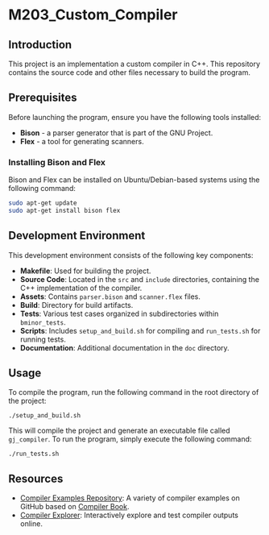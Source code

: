 # M203_Custom_Compiler

## Introduction
This project is an implementation a custom compiler in C++. This repository contains the source code and other files necessary to build the program.


##  Prerequisites
Before launching the program, ensure you have the following tools installed:
- **Bison** - a parser generator that is part of the GNU Project.
- **Flex** - a tool for generating scanners.

### Installing Bison and Flex
Bison and Flex can be installed on Ubuntu/Debian-based systems using the following command:

```bash
sudo apt-get update
sudo apt-get install bison flex
```

## Development Environment
This development environment consists of the following key components:
- **Makefile**: Used for building the project.
- **Source Code**: Located in the `src` and `include` directories, containing the C++ implementation of the compiler.
- **Assets**: Contains `parser.bison` and `scanner.flex` files.
- **Build**: Directory for build artifacts.
- **Tests**: Various test cases organized in subdirectories within `bminor_tests`.
- **Scripts**: Includes `setup_and_build.sh` for compiling and `run_tests.sh` for running tests.
- **Documentation**: Additional documentation in the `doc` directory.

## Usage
To compile the program, run the following command in the root directory of the project:
```
./setup_and_build.sh 
```

This will compile the project and generate an executable file called `gj_compiler`. To run the program, simply execute the following command:

```
./run_tests.sh
```

## Resources
- [Compiler Examples Repository](https://github.com/dthain/compilerbook-examples/tree/master): A variety of compiler examples on GitHub based on [Compiler Book](http://compilerbook.org/).
- [Compiler Explorer](https://godbolt.org/): Interactively explore and test compiler outputs online.

